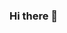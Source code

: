 ### Hi there 👋

<!--
**injamul3798/injamul3798** is a ✨ _special_ ✨ repository because its `README.md` (this file) appears on your GitHub profile.

Here are some ideas to get you started:

- 🔭 I’m currently working on Object Oriented Programming
- 🌱 I’m currently learning Database management System
- 👯 I’m looking to collaborate on some project based on OOP
- 🤔 I’m looking for help with ...
- 💬 Ask me about ...
- 📫 How to reach me: injamul15-3798@diu.edu.bd
- 😄 Pronouns: ...
- ⚡ Fun fact: ...
-->
